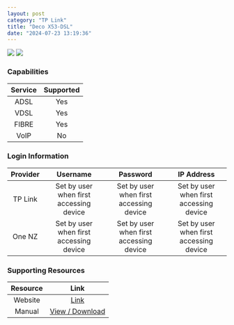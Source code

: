 ```yaml
---
layout: post
category: "TP Link"
title: "Deco X53-DSL"
date: "2024-07-23 13:19:36"
---
```

<img src="https://www.pbtech.co.nz/imgprod/M/O/MODTPL6501.jpg?h=1333426157" class="modem_image">
<img src="https://s3-ap-southeast-2.amazonaws.com/wc-prod-pim/JPEG_1000x1000/TPDDSLX503_C_.jpg" class="modem_image">

### Capabilities

| Service | Supported |
| :-: | :-: |
| ADSL | Yes |
| VDSL | Yes |
| FIBRE | Yes |
| VoIP | No |

### Login Information

| Provider | Username | Password | IP Address |
| :-: | :-: | :-: | :-: |
| TP Link | Set by user when first accessing device | Set by user when first accessing device | Set by user when first accessing device |
| One NZ | Set by user when first accessing device | Set by user when first accessing device | Set by user when first accessing device |

### Supporting Resources

| Resource | Link |
| :-: | :-: |
| Website | [Link](https://www.tp-link.com/uk/home-networking/deco/deco-x50-dsl/) |
| Manual | [View / Download](https://static.tp-link.com/upload/manual/2023/202305/20230506/1910013311_Deco%20X50-DSL(EU)%201.0_UG_Deco%203.0app_V1.pdf) |
